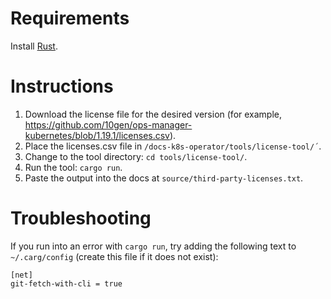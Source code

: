 # Requirements

Install [Rust](https://www.rust-lang.org/learn/get-started).

# Instructions

1) Download the license file for the desired version (for example, https://github.com/10gen/ops-manager-kubernetes/blob/1.19.1/licenses.csv).
2) Place the licenses.csv file in `/docs-k8s-operator/tools/license-tool/΄`.
3) Change to the tool directory: `cd tools/license-tool/`.
4) Run the tool: `cargo run`.
5) Paste the output into the docs at `source/third-party-licenses.txt`.

# Troubleshooting

If you run into an error with `cargo run`, 
try adding the following text to `~/.carg/config`
(create this file if it does not exist):

```
[net]
git-fetch-with-cli = true
```
